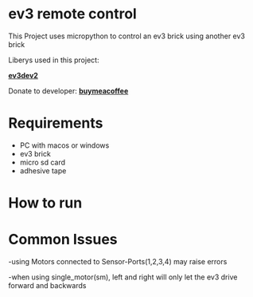 # ev3 remote control

This Project uses micropython to control an ev3 brick using another ev3 brick


Liberys used in this project:

<strong><a href="https://pypi.org/project/python-ev3dev2/">ev3dev2</a></strong>

Donate to developer: <strong><a href="https://www.buymeacoffee.com/Hacktivator">buymeacoffee</a></strong>

# Requirements

- PC with macos or windows
- ev3 brick
- micro sd card
- adhesive tape

# How to run


# Common Issues

-using Motors connected to Sensor-Ports(1,2,3,4) may raise errors

-when using single_motor(sm), left and right will only let the ev3 drive forward and backwards

